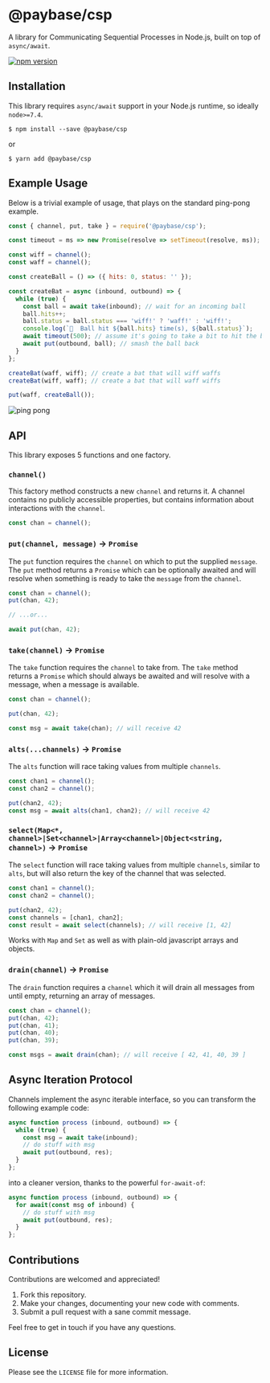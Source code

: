 # @paybase/csp

A library for Communicating Sequential Processes in Node.js, built on top of `async/await`.

[![npm version](https://badge.fury.io/js/%40paybase%2Fcsp.svg)](https://badge.fury.io/js/%40paybase%2Fcsp)

## Installation

This library requires `async/await` support in your Node.js runtime, so ideally `node>=7.4`.

```
$ npm install --save @paybase/csp
```

or

```
$ yarn add @paybase/csp
```

## Example Usage

Below is a trivial example of usage, that plays on the standard ping-pong example.

```javascript
const { channel, put, take } = require('@paybase/csp');

const timeout = ms => new Promise(resolve => setTimeout(resolve, ms));

const wiff = channel();
const waff = channel();

const createBall = () => ({ hits: 0, status: '' });

const createBat = async (inbound, outbound) => {
  while (true) {
    const ball = await take(inbound); // wait for an incoming ball
    ball.hits++;
    ball.status = ball.status === 'wiff!' ? 'waff!' : 'wiff!';
    console.log(`🎾  Ball hit ${ball.hits} time(s), ${ball.status}`);
    await timeout(500); // assume it's going to take a bit to hit the ball
    await put(outbound, ball); // smash the ball back
  }
};

createBat(waff, wiff); // create a bat that will wiff waffs
createBat(wiff, waff); // create a bat that will waff wiffs

put(waff, createBall());
```

![ping pong](/assets/pingpong.gif?raw=true)

## API

This library exposes 5 functions and one factory.

### `channel()`

This factory method constructs a new `channel` and returns it. A channel contains no publicly accessible properties, but contains information about interactions with the `channel`.

```javascript
const chan = channel();
```

### `put(channel, message)` -> `Promise`

The `put` function requires the `channel` on which to put the supplied `message`. The `put` method returns a `Promise` which can be optionally awaited and will resolve when something is ready to take the `message` from the `channel`.

```javascript
const chan = channel();
put(chan, 42);

// ...or...

await put(chan, 42);
```

### `take(channel)` -> `Promise`

The `take` function requires the `channel` to take from. The `take` method returns a `Promise` which should always be awaited and will resolve with a message, when a message is available.

```javascript
const chan = channel();

put(chan, 42);

const msg = await take(chan); // will receive 42
```

### `alts(...channels)` -> `Promise`

The `alts` function will race taking values from multiple `channels`.

```javascript
const chan1 = channel();
const chan2 = channel();

put(chan2, 42);
const msg = await alts(chan1, chan2); // will receive 42
```

### `select(Map<*, channel>|Set<channel>|Array<channel>|Object<string, channel>)` -> `Promise`

The `select` function will race taking values from multiple `channels`, similar to `alts`, but will also return the key of the channel that was selected.

```javascript
const chan1 = channel();
const chan2 = channel();

put(chan2, 42);
const channels = [chan1, chan2];
const result = await select(channels); // will receive [1, 42]
```

Works with `Map` and `Set` as well as with plain-old javascript arrays and objects.

### `drain(channel)` -> `Promise`

The `drain` function requires a `channel` which it will drain all messages from until empty, returning an array of messages.

```javascript
const chan = channel();
put(chan, 42);
put(chan, 41);
put(chan, 40);
put(chan, 39);

const msgs = await drain(chan); // will receive [ 42, 41, 40, 39 ]
```

## Async Iteration Protocol
Channels implement the async iterable interface, so you can transform the following example code:

```javascript
async function process (inbound, outbound) => {
  while (true) {
    const msg = await take(inbound);
    // do stuff with msg
    await put(outbound, res);
  }
};
```

into a cleaner version, thanks to the powerful `for-await-of`:

```javascript
async function process (inbound, outbound) => {
  for await(const msg of inbound) {
    // do stuff with msg
    await put(outbound, res);
  }
};
```


## Contributions

Contributions are welcomed and appreciated!

1. Fork this repository.
2. Make your changes, documenting your new code with comments.
3. Submit a pull request with a sane commit message.

Feel free to get in touch if you have any questions.

## License

Please see the `LICENSE` file for more information.
